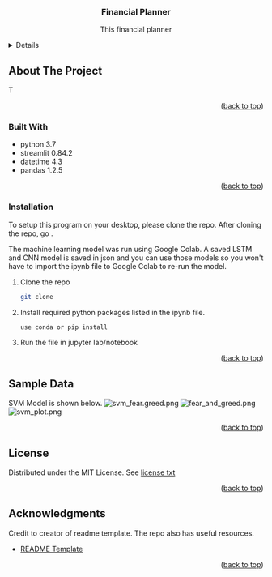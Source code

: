 <div id="top"></div>
<br />

<h3 align="center">Financial Planner</h3>

  <p align="center">
  This financial planner 
    <a href="https://github.com/jtengsico/05-Financial-Simulations-and-APIs.git">
  </p>
</div>

<!-- TABLE OF CONTENTS -->
<details>
  <summary>Table of Contents</summary>
  <ol>
    <li><a href="#about-the-project">About The Project</a>
    <li><a href="#built-with">Built With</a></li>
    <li><a href="#installation">Installation</a></li>
    <li><a href="#usage">Usage</a></li>
    <li><a href="#license">License</a></li>
    <li><a href="#acknowledgments">Acknowledgments</a></li>
  </ol>
</details>

<!-- ABOUT THE PROJECT -->
## About The Project
T

<p align="right">(<a href="#top">back to top</a>)</p>

### Built With
* python 3.7 
* streamlit 0.84.2
* datetime 4.3
* pandas 1.2.5

<p align="right">(<a href="#top">back to top</a>)</p>

<!-- Installation -->
### Installation 

To setup this program on your desktop, please clone the repo.
After cloning the repo, go .

The machine learning model was run using Google Colab. 
A saved LSTM and CNN model is saved in json and you can use those models so you won't have to import the ipynb file to Google Colab to re-run the model. 


1. Clone the repo
   ```sh
   git clone 
   ```
2. Install required python packages listed in the ipynb file. 
   ```sh
   use conda or pip install
   ```
3. Run the file in jupyter lab/notebook

<p align="right">(<a href="#top">back to top</a>)</p>

<!-- Sample Data -->
## Sample Data
SVM Model is shown below. 
![svm_fear.greed.png](images/svm_fear.greed.png)
![fear_and_greed.png](images/fear_and_greed.png)  
![svm_plot.png](images/svm_plot.png)

<p align="right">(<a href="#top">back to top</a>)</p>

<!-- LICENSE -->
## License

Distributed under the MIT License.
See [license txt](https://github.com/git/git-scm.com/blob/main/MIT-LICENSE.txt)

<p align="right">(<a href="#top">back to top</a>)</p>

<!-- ACKNOWLEDGMENTS -->
## Acknowledgments
Credit to creator of readme template. The repo also has useful resources. 
* [README Template](https://github.com/othneildrew/Best-README-Template.git)

<p align="right">(<a href="#top">back to top</a>)</p>
